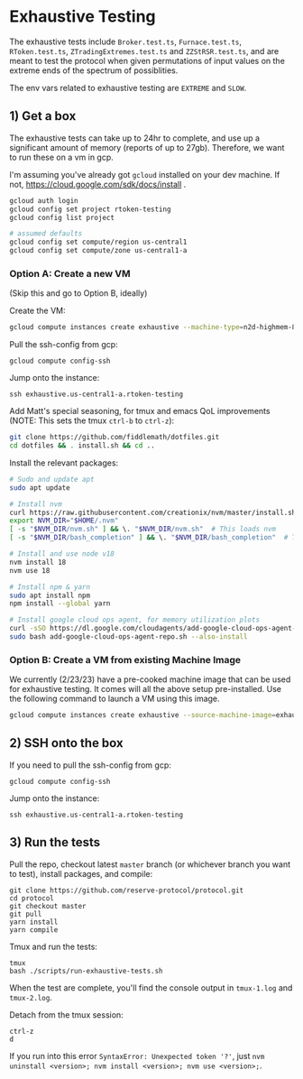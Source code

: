 # Exhaustive Testing

The exhaustive tests include `Broker.test.ts`, `Furnace.test.ts`, `RToken.test.ts`, `ZTradingExtremes.test.ts` and `ZZStRSR.test.ts`, and are meant to test the protocol when given permutations of input values on the extreme ends of the spectrum of possiblities.

The env vars related to exhaustive testing are `EXTREME` and `SLOW`.

## 1) Get a box

The exhaustive tests can take up to 24hr to complete, and use up a significant amount of memory (reports of up to 27gb). Therefore, we want to run these on a vm in gcp.

I'm assuming you've already got `gcloud` installed on your dev machine. If not, https://cloud.google.com/sdk/docs/install .

```bash
gcloud auth login
gcloud config set project rtoken-testing
gcloud config list project

# assumed defaults
gcloud config set compute/region us-central1
gcloud config set compute/zone us-central1-a
```

### Option A: Create a new VM

(Skip this and go to Option B, ideally)

Create the VM:

```bash
gcloud compute instances create exhaustive --machine-type=n2d-highmem-8 --image-family=ubuntu-2204-lts --image-project=ubuntu-os-cloud
```

Pull the ssh-config from gcp:

```
gcloud compute config-ssh
```

Jump onto the instance:

```
ssh exhaustive.us-central1-a.rtoken-testing
```

Add Matt's special seasoning, for tmux and emacs QoL improvements (NOTE: This sets the tmux `ctrl-b` to `ctrl-z`):

```bash
git clone https://github.com/fiddlemath/dotfiles.git
cd dotfiles && . install.sh && cd ..
```

Install the relevant packages:

```bash
# Sudo and update apt
sudo apt update

# Install nvm
curl https://raw.githubusercontent.com/creationix/nvm/master/install.sh | bash
export NVM_DIR="$HOME/.nvm"
[ -s "$NVM_DIR/nvm.sh" ] && \. "$NVM_DIR/nvm.sh"  # This loads nvm
[ -s "$NVM_DIR/bash_completion" ] && \. "$NVM_DIR/bash_completion"  # This loads nvm bash_completion

# Install and use node v18
nvm install 18
nvm use 18

# Install npm & yarn
sudo apt install npm
npm install --global yarn

# Install google cloud ops agent, for memory utilization plots
curl -sSO https://dl.google.com/cloudagents/add-google-cloud-ops-agent-repo.sh
sudo bash add-google-cloud-ops-agent-repo.sh --also-install
```

### Option B: Create a VM from existing Machine Image

We currently (2/23/23) have a pre-cooked machine image that can be used for exhaustive testing. It comes will all the above setup pre-installed. Use the following command to launch a VM using this image.

```bash
gcloud compute instances create exhaustive --source-machine-image=exhaustive-box --zone=us-central1-a
```

## 2) SSH onto the box

If you need to pull the ssh-config from gcp:

```
gcloud compute config-ssh
```

Jump onto the instance:

```
ssh exhaustive.us-central1-a.rtoken-testing
```

## 3) Run the tests

Pull the repo, checkout latest `master` branch (or whichever branch you want to test), install packages, and compile:

```
git clone https://github.com/reserve-protocol/protocol.git
cd protocol
git checkout master
git pull
yarn install
yarn compile
```

Tmux and run the tests:

```
tmux
bash ./scripts/run-exhaustive-tests.sh
```

When the test are complete, you'll find the console output in `tmux-1.log` and `tmux-2.log`.

Detach from the tmux session:

```
ctrl-z
d
```

If you run into this error `SyntaxError: Unexpected token '?'`, just `nvm uninstall <version>; nvm install <version>; nvm use <version>;`.
